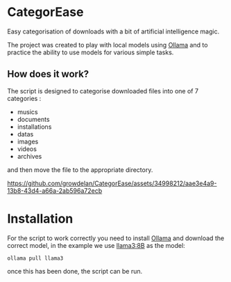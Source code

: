 # CategorEase
Easy categorisation of downloads with a bit of artificial intelligence magic.

The project was created to play with local models using [Ollama](https://ollama.com) and to practice the ability to use models for various simple tasks.

## How does it work?

The script is designed to categorise downloaded files into one of 7 categories :

- musics
- documents
- installations
- datas
- images
- videos
- archives

and then move the file to the appropriate directory.

https://github.com/growdelan/CategorEase/assets/34998212/aae3e4a9-13b8-43d4-a66a-2ab596a72ecb



# Installation
For the script to work correctly you need to install [Ollama](https://ollama.com) and download the correct model, in the example we use [llama3:8B](https://llama.meta.com/llama3/) as the model:

```
ollama pull llama3
```

once this has been done, the script can be run.
